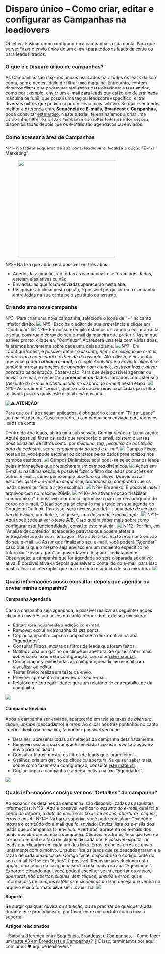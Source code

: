 # Disparo único – Como criar, editar e configurar as Campanhas na leadlovers

Objetivo: Ensinar como configurar uma campanha na sua conta. Para que serve: Fazer o envio único de um e-mail para todos os leads da conta ou para leads filtrados.

### O que é o Disparo único de campanhas? <a href="#o-que-e" id="o-que-e"></a>

As Campanhas são disparos únicos realizados para todos os leads da sua conta, sem a necessidade de filtrar uma máquina. Entretanto, existem diversos filtros que podem ser realizados para direcionar esses envios, como por exemplo, enviar um e-mail para leads que estão em determinada máquina ou funil, que possui uma tag ou leadscore específico, entre diversos outros que podem criar um envio mais seletivo. Se quiser entender melhor a diferença entre **Sequência de E-mails**, **Broadcast** e **Campanhas**, pode consultar [este artigo](https://suporte.love/saiba-a-diferenca-entre-sequencia-broadcast-e-campanhas/). Neste tutorial, te ensinaremos a criar uma campanha, filtrar os leads e também a consultar todas as informações disponibilizadas depois que os e-mails são agendados ou enviados.

### Como acessar a área de Campanhas <a href="#menu-campanhas" id="menu-campanhas"></a>

Nº1– Na lateral esquerdo de sua conta leadlovers, localize a opção “E-mail Marketing”.

<figure><img src="https://suporte.love/wp-content/uploads/2023/07/7.png" alt="" height="316" width="317"><figcaption></figcaption></figure>

Nº2– Na tela que abrir, será possível ver três abas:

* Agendadas: aqui ficarão todas as campanhas que foram agendadas, estejam elas ativas ou não.
* Enviadas: as que foram enviadas aparecerão nesta aba.
* Pesquisar: ao clicar nesta opção, é possível pesquisar uma campanha entre todas na sua conta pelo seu título ou assunto.

### Criando uma nova campanha <a href="#nova-campanha" id="nova-campanha"></a>

Nº3– Para criar uma nova campanha, selecione o ícone de “+” no canto inferior direito. [![](https://legado.leadlovers.site/wp-content/uploads/2017/05/img02.png)](https://legado.leadlovers.site/wp-content/uploads/2017/05/img02.png) Nº5– Escolha o editor de sua preferência e clique em “Continuar”. ![](https://suporte.love/wp-content/uploads/2017/05/Screenshot\_5.png) Nº6– Em nosso exemplo estamos utilizando o editor arrasta e solta, construa o corpo do seu e-mail da maneira que preferir. Assim que estiver pronto, clique em “Continuar”. Aparecerá uma tela com várias abas, falaremos brevemente sobre cada uma delas adiante. ![](https://suporte.love/wp-content/uploads/2017/05/Screenshot\_6-1024x548.png) Nº7– Em “Configurações”, é possível definir o _assunto_, _nome de exibição do e-mail_, _conta usada no disparo_ e _extensão do assunto_.  Além disso, é nesta aba que você poderá _**ativar o e-mail**_, o _Google Analytics_ e o _Envio Inteligente_ e também marcar as opções de _aprender com o envio_, _rastrear lead_ e _ativar pesquisa de aceitação_. Observação: Para que seja possível agendar ou enviar o e-mail, é necessário **preencher os** dados marcados com asterisco (_Assunto do e-mail_ e _Conta usada no disparo do e-mail_) nesta etapa. [![](https://legado.leadlovers.site/wp-content/uploads/2017/05/img05.png)](https://legado.leadlovers.site/wp-content/uploads/2017/05/img05.png) Nº8– Ao clicar em “Leads”, quatro novas abas serão habilitadas para filtrar os leads para os quais este e-mail será enviado.&#x20;

![⚠](https://s.w.org/images/core/emoji/13.0.0/svg/26a0.svg) **ATENÇÃO:**

Para que os filtros sejam aplicados, é obrigatório clicar em “Filtrar Leads” ao final da página. Caso contrário, a campanha será enviada para todos os leads da conta.

Dentro da Aba leads, abrirá uma sub sessão, Configurações e Localização: Aqui é possível filtrar os leads que receberão o email, existem diversas possibilidades de filtros como:  por _máquina_, _tag_, _pesquisa de aceitação_, _data de cadastro_, _score_, _engajamento do lead_ e _e-mail_.  [![](https://legado.leadlovers.site/wp-content/uploads/2017/05/img06.png)](https://legado.leadlovers.site/wp-content/uploads/2017/05/img06.png) Campos Fixos: nesta aba, você pode escolher os contatos pelos dados preenchidos nos campos estáticos. [![](https://legado.leadlovers.site/wp-content/uploads/2017/05/img07.png)](https://legado.leadlovers.site/wp-content/uploads/2017/05/img07.png) Campos Dinâmicos: aqui pode-se selecionar os leads pelas informações que preencheram em campos dinâmicos. [![](https://legado.leadlovers.site/wp-content/uploads/2017/05/img08.png)](https://legado.leadlovers.site/wp-content/uploads/2017/05/img08.png) Ações em E-mails: na última seção, é possível fazer o filtro dos leads por ações em outros e-mails, como por exemplo _abertura_ ou _clique_. Depois basta escolher qual é o _e-mail de sequência_, _broadcast_ ou _campanha_ que os leads devem ter feito a ação escolhida.  [![](https://legado.leadlovers.site/wp-content/uploads/2017/05/img09.png)](https://legado.leadlovers.site/wp-content/uploads/2017/05/img09.png) Nº9– Em anexo: É possível inserir arquivos com no máximo 20MB. [![](https://legado.leadlovers.site/wp-content/uploads/2017/05/img10.png)](https://legado.leadlovers.site/wp-content/uploads/2017/05/img10.png) Nº10– Ao ativar a opção “Habilitar compromisso”, é possível criar um compromisso para ser enviado junto do corpo do e-mail. O lead poderá adicioná-lo mais tarde em sua agenda do Google ou Outlook. Para isso, será necessário definir uma _data de início_ e _fim do evento_, um _título_ e, se quiser, uma _descrição_ e _localização_. [![](https://legado.leadlovers.site/wp-content/uploads/2017/05/img11.png)](https://legado.leadlovers.site/wp-content/uploads/2017/05/img11.png) Nº11– Aqui você pode ativar o teste A/B. Caso queira saber mais sobre como configurar esta funcionalidade, consulte [este material](https://suporte.love/teste-ab-broadcasts-e-campanhas/). [![](https://legado.leadlovers.site/wp-content/uploads/2017/05/img12.png)](https://legado.leadlovers.site/wp-content/uploads/2017/05/img12.png) Nº12– Por fim, em “Análise de conteúdo” aparecerão palavras que podem afetar a entregabilidade da sua mensagem. Para alterá-las, basta retornar à edição do seu e-mail. [![](https://legado.leadlovers.site/wp-content/uploads/2017/05/img13.png)](https://legado.leadlovers.site/wp-content/uploads/2017/05/img13.png) Assim que finalizar o seu e-mail, você poderá “Agendar” caso queira que o mesmo seja enviado em um momento específico no futuro ou “Enviar agora” se quiser fazer o disparo imediatamente. Observação: a campanha que for agendada só será disparada se estiver ativa. É possível ativá-la depois que salvar o conteúdo do e-mail, para isso basta clicar no interruptor que fica no canto esquerdo de sua miniatura. [![](https://legado.leadlovers.site/wp-content/uploads/2017/05/interruptor.png)](https://legado.leadlovers.site/wp-content/uploads/2017/05/interruptor.png)

### Quais informações posso consultar depois que agendar ou enviar minha campanha?  <a href="#o-que-posso-consultar" id="o-que-posso-consultar"></a>

#### Campanha Agendada <a href="#campanha-agendada" id="campanha-agendada"></a>

Caso a campanha seja agendada, é possível realizar as seguintes ações clicando nos três pontinhos no canto inferior direito de sua miniatura:&#x20;

* Editar: abre novamente a edição do e-mail.&#x20;
* Remover: exclui a campanha da sua conta.
* Copiar campanha: copia a campanha e a deixa inativa na aba “Agendados”.
* Consultar Filtros: mostra os filtros de leads que foram feitos.
* Gatilhos: cria um gatilho de clique ou abertura. Se quiser saber mais sobre como fazer essa configuração, consulte [este material](https://suporte.love/gatilhos-de-e-mail/).
* Configurações: exibe todas as configurações do seu e-mail para visualizar ou editar.
* Testar Envio: realiza um teste de envio.
* Preview: apresenta um preview do seu e-mail.
* Relatório de Entregabilidade: gera um relatório de entregabilidade da campanha.

[![](https://legado.leadlovers.site/wp-content/uploads/2017/05/img14.png)](https://legado.leadlovers.site/wp-content/uploads/2017/05/img14.png)

#### Campanha Enviada <a href="#campanha-enviada" id="campanha-enviada"></a>

Após a campanha ser enviada, aparecerão em tela as taxas de _abertura_, _clique_, _unsubs_ (descadastro) e _erros_. Ao clicar nos três pontinhos no canto inferior direito da miniatura, também é possível verificar:&#x20;

* Detalhes: apresenta todas as métricas da campanha detalhadamente.
* Remover: exclui a sua campanha enviada (isso não reverte a ação de envio para os leads).
* Consultar filtros: mostra os filtros de leads que foram feitos.
* Gatilhos: cria um gatilho de clique ou abertura. Se quiser saber mais sobre como fazer essa configuração, consulte [este material](https://suporte.love/gatilhos-de-e-mail/).
* Copiar: copia a campanha e a deixa inativa na aba “Agendados”.

[![](https://legado.leadlovers.site/wp-content/uploads/2017/05/img15.png)](https://legado.leadlovers.site/wp-content/uploads/2017/05/img15.png)

### Quais informações consigo ver nos “Detalhes” da campanha? <a href="#detalhes-campanha" id="detalhes-campanha"></a>

Ao expandir os detalhes da campanha, são disponibilizadas as seguintes informações: Nº13– Aqui é possível verificar o _assunto do e-mail_, qual foi a _conta de disparo_, a _data de envio_ e as taxas de _envios_, _aberturas_, _cliques_, _erros_ e _unsub._ Nº14– Na barra superior, você pode consultar: Conteúdo: mostra o conteúdo do e-mail que foi enviado. Envios: lista os e-mails dos leads que a campanha foi enviada. Aberturas: apresenta os e-mails dos leads que abriram ou não a campanha. Cliques: mostra os links que tem no corpo do e-mail e a taxa de cliques de cada um. É possível exportar os leads que clicaram em cada um dos links. Erros: exibe os erros de envio juntamente com o motivo. Unsubs: lista os leads que se descadastraram e a razão de cada unsubscribe. Código fonte: disponibiliza o código fonte do seu e-mail. Nº15– Em “Ações”, é possível: Reenviar: ao selecionar esta opção, uma cópia da campanha será criada inativa na aba “Agendados”. Exportar: clicando aqui, você poderá escolher se irá exportar os _envios_, _aberturas_, _não abertos_, _cliques_, _sem cliques_, _unsubs_ e _erros,_ quais informações de _campos estáticos_ e _dinâmicos_ do lead deseja que venha no arquivo e se o formato deve ser _.csv_ ou _.txt._ [![](https://legado.leadlovers.site/wp-content/uploads/2017/05/img16.png)](https://legado.leadlovers.site/wp-content/uploads/2017/05/img16.png)

**Suporte**

Se surgir qualquer dúvida ou situação, ou se precisar de qualquer ajuda durante este procedimento, por favor, entre em contato com o nosso suporte!

**Artigos relacionados**

– Saiba a diferença entre [Sequência, Broadcast e Campanhas.](https://suporte.love/saiba-a-diferenca-entre-sequencia-broadcast-e-campanhas/) – Como fazer um [teste AB em Broadcasts e Campanhas](https://suporte.love/teste-ab-broadcasts-e-campanhas/)?   🏁 É isso, terminamos por aqui! com amor ❤ equipe leadlovers™
